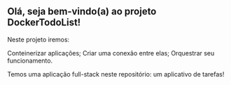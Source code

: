 ##  Olá, seja bem-vindo(a) ao projeto DockerTodoList!

Neste projeto iremos:

Conteinerizar aplicações;
Criar uma conexão entre elas;
Orquestrar seu funcionamento.

Temos uma aplicação full-stack neste repositório: um aplicativo de tarefas!
